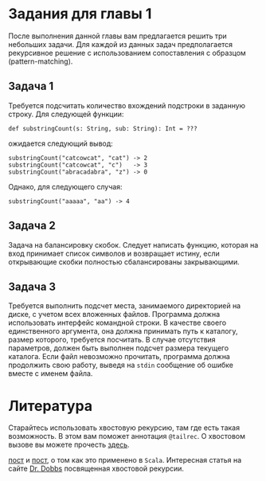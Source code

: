 Задания для главы 1
===================

После выполнения данной главы вам предлагается решить три небольших
задачи. Для каждой из данных задач предполагается рекурсивное решение с
использованием сопоставления с образцом (pattern-matching).

## Задача 1
Требуется подсчитать количество вхождений подстроки в заданную строку.
Для следующей функции:

    def substringCount(s: String, sub: String): Int = ???

ожидается следующий вывод:

    substringCount("catcowcat", "cat") -> 2
    substringCount("catcowcat", "c")   -> 3
    substringCount("abracadabra", "z") -> 0

Однако, для следующего случая:

    substringCount("aaaaa", "aa") -> 4


## Задача 2
Задача на балансировку скобок. Следует написать функцию, которая на
вход принимает список символов и возвращает истину, если открывающие
скобки полностью сбалансированы закрывающими.

## Задача 3
Требуется выполнить подсчет места, занимаемого директорией на диске, с
учетом всех вложенных файлов. Программа должна использовать интерфейс
командной строки. В качестве своего единственного аргумента, она должна
принимать путь к каталогу, размер которого, требуется посчитать. В
случае отсутствия параметров, должен быть выполнен подсчет размера
текущего каталога. Если файл невозможно прочитать, программа должна
продолжить свою работу, выведя на `stdin` сообщение об ошибке вместе
с именем файла.


Литература
==========
Старайтесь использовать хвостовую рекурсию, там где есть такая
возможность. В этом вам поможет аннотация `@tailrec`. О хвостовом вызове
вы можете прочесть [здесь][0].

[пост][1] и [пост][3], о том как это применено в `Scala`. Интересная статья
на сайте [Dr. Dobbs][2] посвященная хвостовой рекурсии.

[0]: https://en.wikipedia.org/wiki/Tail_call
[1]: http://blog.richdougherty.com/2009/04/tail-calls-tailrec-and-trampolines.html
[2]: http://www.drdobbs.com/jvm/tail-call-optimization-and-java/240167044
[3]: http://fruzenshtein.com/scala-recursive-function/
